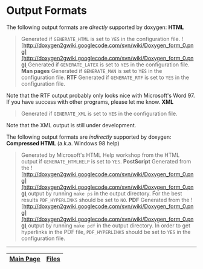 # Output Formats #


The following output formats are _directly_ supported by doxygen:
**HTML**
> Generated if `GENERATE_HTML` is set to `YES` in the configuration file.
![http://doxygen2gwiki.googlecode.com/svn/wiki/Doxygen_form_0.png](http://doxygen2gwiki.googlecode.com/svn/wiki/Doxygen_form_0.png)
> Generated if `GENERATE_LATEX` is set to `YES` in the configuration file.
**Man pages**
> Generated if `GENERATE_MAN` is set to `YES` in the configuration file.
**RTF**
> Generated if `GENERATE_RTF` is set to `YES` in the configuration file.

Note that the RTF output probably only looks nice with Microsoft's Word 97. If you have success with other programs, please let me know.
**XML**
> Generated if `GENERATE_XML` is set to `YES` in the configuration file.

Note that the XML output is still under development.


The following output formats are _indirectly_ supported by doxygen:
**Compressed HTML** (a.k.a. Windows 98 help)
> Generated by Microsoft's HTML Help workshop from the HTML output if `GENERATE_HTMLHELP` is set to `YES`.
**PostScript**
> Generated from the ![http://doxygen2gwiki.googlecode.com/svn/wiki/Doxygen_form_0.png](http://doxygen2gwiki.googlecode.com/svn/wiki/Doxygen_form_0.png)  output by running `make ps` in the output directory. For the best results `PDF_HYPERLINKS` should be set to `NO`.
**PDF**
> Generated from the ![http://doxygen2gwiki.googlecode.com/svn/wiki/Doxygen_form_0.png](http://doxygen2gwiki.googlecode.com/svn/wiki/Doxygen_form_0.png)  output by running `make pdf` in the output directory. In order to get hyperlinks in the PDF file, `PDF_HYPERLINKS` should be set to `YES` in the configuration file.



---
| [Main Page](Doxygen.md) | [Files](Doxygen_files.md) |
|:------------------------|:--------------------------|